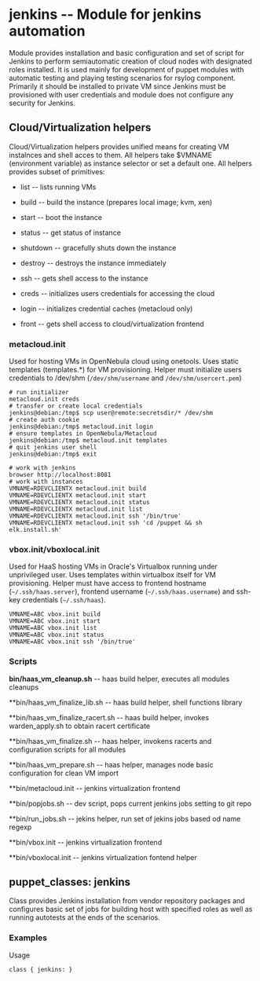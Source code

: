 # jenkins -- Module for jenkins automation

Module provides installation and basic configuration and set of script for
Jenkins to perform semiautomatic creation of cloud nodes with designated roles
installed. It is used mainly for development of puppet modules with automatic
testing and playing testing scenarios for rsylog component. Primarily it should
be installed to private VM since Jenkins must be provisioned with user
credentials and module does not configure any security for Jenkins.


## Cloud/Virtualization helpers

Cloud/Virtualization helpers provides unified means for creating VM instalnces
and shell acces to them.  All helpers take $VMNAME (environment variable) as
instance selector or set a default one. All helpers provides subset of
primitives:

* list     -- lists running VMs
* build    -- build the instance (prepares local image; kvm, xen)
* start    -- boot the instance
* status   -- get status of instance
* shutdown -- gracefully shuts down the instance
* destroy  -- destroys the instance immediately
* ssh      -- gets shell access to the instance

* creds    -- initializes users credentials for accessing the cloud
* login    -- initializes credential caches (metacloud only)
* front    -- gets shell access to cloud/virtualization frontend


### metacloud.init

Used for hosting VMs in OpenNebula cloud using onetools. Uses static templates
(templates.*) for VM provisioning. Helper must initialize users credentials to
/dev/shm (`/dev/shm/username` and `/dev/shm/usercert.pem`)

```
# run initializer
metacloud.init creds
# transfer or create local credentials
jenkins@debian:/tmp$ scp user@remote:secretsdir/* /dev/shm
# create auth cookie  
jenkins@debian:/tmp$ metacloud.init login
# ensure templates in OpenNebula/Metacloud
jenkins@debian:/tmp$ metacloud.init templates
# quit jenkins user shell
jenkins@debian:/tmp$ exit

# work with jenkins
browser http://localhost:8081
# work with instances
VMNAME=RDEVCLIENTX metacloud.init build
VMNAME=RDEVCLIENTX metacloud.init start
VMNAME=RDEVCLIENTX metacloud.init status
VMNAME=RDEVCLIENTX metacloud.init list
VMNAME=RDEVCLIENTX metacloud.init ssh '/bin/true'
VMNAME=RDEVCLIENTX metacloud.init ssh 'cd /puppet && sh elk.install.sh'
```
 
### vbox.init/vboxlocal.init

Used for HaaS hosting VMs in Oracle's Virtualbox running under unprivileged
user. Uses templates within virtualbox itself for VM provisioning. Helper must
have access to frontend hostname (`~/.ssh/haas.server`), frontend username
(`~/.ssh/haas.username`) and ssh-key credentials (`~/.ssh/haas`).

```
VMNAME=ABC vbox.init build
VMNAME=ABC vbox.init start
VMNAME=ABC vbox.init list
VMNAME=ABC vbox.init status
VMNAME=ABC vbox.init ssh '/bin/true'
```

### Scripts

**bin/haas_vm_cleanup.sh** -- haas build helper, executes all modules cleanups

**bin/haas_vm_finalize_lib.sh -- haas build helper, shell functions library

**bin/haas_vm_finalize_racert.sh -- haas build helper, invokes warden_apply.sh to obtain racert certificate

**bin/haas_vm_finalize.sh -- haas helper, invokens racerts and configuration scripts for all modules

**bin/haas_vm_prepare.sh -- haas helper, manages node basic configuration for clean VM import

**bin/metacloud.init -- jenkins virtualization frontend

**bin/popjobs.sh -- dev script, pops current jenkins jobs setting to git repo

**bin/run_jobs.sh -- jekins helper, run set of jekins jobs based od name regexp

**bin/vbox.init -- jenkins virtualization frontend

**bin/vboxlocal.init -- jenkins virtualization fontend helper

## puppet_classes: jenkins

Class provides Jenkins installation from vendor repository packages and
configures basic set of jobs for building host with specified roles as well
as running autotests at the ends of the scenarios.

### Examples

Usage

```
class { jenkins: }
```

